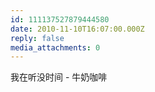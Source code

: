```yaml
---
id: 111137527879444580
date: 2010-11-10T16:07:00.000Z
reply: false
media_attachments: 0
---
```


我在听没时间 - 牛奶咖啡 ​​​​

